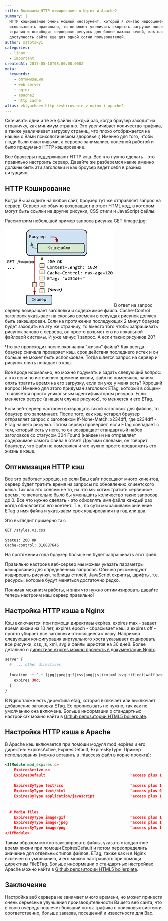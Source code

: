 ```yaml
---
title: Включаем HTTP кэширование в Nginx и Apache2
summary: |
  HTTP кэширование очень мощный инструмент, который я считаю недооценен. Если
  использовать правильно, то он может увеличить скорость загрузки последующих
  страниц и освободит серверные ресурсы для более важных вещей, как например
  доступность сайта еще для одной сотни пользователей.
author: sstotskyi
categories:
  - linux
  - important
createdAt: 2017-05-10T08:00:00.000Z
meta:
  keywords:
    - оптимизация
    - web server
    - nginx
    - apache2
    - http cache
alias: vklyuchaem-http-keshirovanie-v-nginx-i-apache2
---
```


Скачивать одни и те же файлы каждый раз, когда браузер заходит на страничку, как минимум странно. Это увеличивает количество трафика, а также увеличивает загрузку страниц, что плохо отображается на нашем с Вами психологическом здоровье :) Именно для того, чтобы люди были счастливыми, а сервера занимались полезной работой и было придумано HTTP кэширование.

Все браузеры поддерживают HTTP кэш. Все что нужно сделать - это правильно настроить сервер. Давайте же разберемся какие именно должны быть эти заголовки и как броузер ведет себя в разных ситуациях.

## HTTP Кэширование

Когда Вы заходите на любой сайт, броузер тут же отправляет запрос на сервер. Сервер же обычно возвращает в ответ HTML код, в котором могут быть ссылки на другие рисунки, CSS стили и JavaScript файлы.

Рассмотрим небольшой пример запроса рисунка GET /image.jpg:

![Запрос на сервер](./http-request.png)В ответ на запрос сервер возвращает заголовки и содержимое файла. Cache-Control заголовок указывает на сколько времени в секундах рисунок должен быть закэширован. Если на протяжении последующих 2 минут браузер будет заходить на эту же страницу, то вместо того чтобы запрашивать рисунок заново с сервера, он просто возьмет его из локальной файловой системы. И уже минус 1 запрос. А если таких рисунков 20?

Что же происходит после окончания "жизни" файла? Как всегда браузер сначала проверяет кэш, срок действия последнего истек и он больше не может быть использован. Тогда шлется запрос на сервер и рисунок опять попадает в кэш.

Все вроде нормально, но можно подумать и задать следующий вопрос: а что если по истечению времени жизни, файл не поменялся, зачем опять тратить время на его загрузку, если он уже у меня есть? Хороший вопрос! Именно для этого придуман заголовок ETag, который в общем-то является просто уникальным идентификатором ресурса. Если меняется ресурс (в нашем случае рисунок), то меняется и его ETag.

Если веб-сервер настроен возвращать такой заголовок для файлов, то браузер его запоминает. После того, как кэш устарел браузер отправляет запрос с заголовком If-None-Match: x234dff, где x234dff - ETag нашего рисунка. Потом сервер проверяет, если ETag совпадает с тем, который есть у него, то он возвращает стандартный набор заголовков со статусом 304 Found (найден) и не отправляет содержимое самого файла в ответ! Другими словами, он говорит браузеру, что файл не поменялся и что нужно просто продолжить его жизнь в кэше.

## Оптимизация HTTP кэш

Все это работает хорошо, но если Ваш сайт посещают много клиентов, сервер будет тратить время на запросы по обновлению клиентского кэша. Так как это совсем не то, на что мы хотим тратить серверное время, то желательно было бы уменьшить количество таких запросов до 0. Все что нужно сделать - это обновлять имя файла каждый раз когда обновляется его контент. Т.е., по сути мы зашиваем значение ETag в имя файла и указываем срок кэширования на год или два.

Это выглядит примерно так:

```plain
GET /styles.v1.css

Status: 200 OK
Cache-control: 316887646
```

На протяжении года браузер больше не будет запрашивать этот файл.

Правильно настроив веб-сервер мы можем указать параметры кэширования для определенных запросов. Обычно рекомендуют кэшировать рисунки, таблицы стилей, JavaScript скрипты, шрифты, т.е. ресурсы, которые будут меняться достаточно редко.

Понимая механизм работы, и зная что нужно оптимизировать давайте теперь настроим наш сервер правильно!

## Настройка HTTP кэша в Nginx

Кэш включается  при помощи директивы expires. expires max - задает время жизни на 10 лет, expires epoch - сбрасывает кэш, а expires off - просто убирает все заголовки относящиеся к кэшу. Например следующая конфигурация виртуального хоста указывает кэшировать все рисунки, css, js, xml, svg и файлы шрифтов на 30 дней. Более детально о [директиве expires можно прочесть в документации Nginx](http://nginx.org/ru/docs/http/ngx_http_headers_module.html#expires).

```php
server {
  # .... other directives
  
  location ~* ^.+.(jpg|jpeg|gif|css|png|js|ico|xml|svg|ttf|eot|woff|woff2)$ {
    expires 30d;
  }
}
```

В Nginx также есть директива etag, которая включает или выключает добавление заголовка ETag. Ее прописывать не нужно, так как по умолчанию она включена. Больше информации о стандартных настройках можно найти в [Github репозитории HTML5 boilerplate](https://github.com/h5bp/server-configs-nginx).

## Настройка HTTP кэша в Apache

В Apache кэш включается при помощи модуля mod\_expires и его директив: ExpiresActive, ExpiresDefault, ExpiresByType. Пример использования (можно вставить в .htaccess файл в корне проекта):

```xml
<IfModule mod_expires.c>
    ExpiresActive on
    ExpiresDefault                                      "access plus 1 month"

    ExpiresByType text/css                              "access plus 1 year"
    ExpiresByType text/html                             "access plus 0 seconds"
    ExpiresByType application/javascript                "access plus 1 year"


  # Media files
    ExpiresByType image/gif                             "access plus 1 month"
    ExpiresByType image/jpeg                            "access plus 1 month"
    ExpiresByType image/png                             "access plus 1 month"
</IfModule>
```

Таким образом можно закэшировать файлы, указать стандартное время жизни при помощи ExpiresDefault и потом переопределить значение для отдельных типов файлов. ETag, также как и в Nginx включен по умолчанию, и его можно настраивать при помощи директивы FileETag. Больше информации о стандартных настройках Apache можно найти в [Github репозитории HTML5 boilerplate](https://github.com/h5bp/server-configs-apache/).

## Заключение

Настройка веб сервера не занимает много времени, но может принести очень серьезные улучшения производительности Вашего веб сайта, что в свою очередь повлечет больший поток трафика с поисковых систем и соответственно, больше заказав, посещений и известности для Вас.